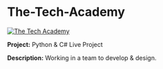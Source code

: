 # The-Tech-Academy
<a href="https://www.learncodinganywhere.com/"><img src="https://www.learncodinganywhere.com/images/circleLogo.jpg" alt="The Tech Academy"></a>


**Project:** Python & C# Live Project

**Description:** Working in a team to develop & design.


 
